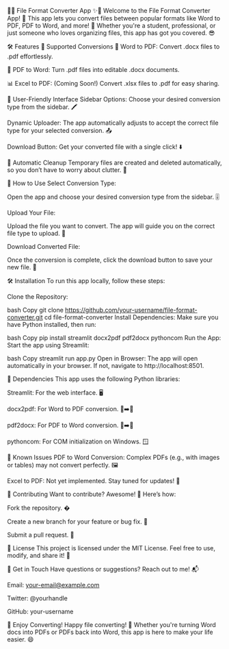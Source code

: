 📄✨ File Format Converter App ✨📄
Welcome to the File Format Converter App! 🎉 This app lets you convert files between popular formats like Word to PDF, PDF to Word, and more! 🚀 Whether you're a student, professional, or just someone who loves organizing files, this app has got you covered. 😎

🛠️ Features
🔄 Supported Conversions
📄 Word to PDF: Convert .docx files to .pdf effortlessly.

📑 PDF to Word: Turn .pdf files into editable .docx documents.

📊 Excel to PDF: (Coming Soon!) Convert .xlsx files to .pdf for easy sharing.

🎨 User-Friendly Interface
Sidebar Options: Choose your desired conversion type from the sidebar. 🖍️

Dynamic Uploader: The app automatically adjusts to accept the correct file type for your selected conversion. 📤

Download Button: Get your converted file with a single click! ⬇️

🧹 Automatic Cleanup
Temporary files are created and deleted automatically, so you don’t have to worry about clutter. 🧽

🚀 How to Use
Select Conversion Type:

Open the app and choose your desired conversion type from the sidebar. 🎚️

Upload Your File:

Upload the file you want to convert. The app will guide you on the correct file type to upload. 📂

Download Converted File:

Once the conversion is complete, click the download button to save your new file. 🎉

🛠️ Installation
To run this app locally, follow these steps:

Clone the Repository:

bash
Copy
git clone https://github.com/your-username/file-format-converter.git
cd file-format-converter
Install Dependencies:
Make sure you have Python installed, then run:

bash
Copy
pip install streamlit docx2pdf pdf2docx pythoncom
Run the App:
Start the app using Streamlit:

bash
Copy
streamlit run app.py
Open in Browser:
The app will open automatically in your browser. If not, navigate to http://localhost:8501.

🧩 Dependencies
This app uses the following Python libraries:

Streamlit: For the web interface. 🖥️

docx2pdf: For Word to PDF conversion. 📄➡️📑

pdf2docx: For PDF to Word conversion. 📑➡️📄

pythoncom: For COM initialization on Windows. 🪟

🐛 Known Issues
PDF to Word Conversion: Complex PDFs (e.g., with images or tables) may not convert perfectly. 🖼️

Excel to PDF: Not yet implemented. Stay tuned for updates! 🚧

🙌 Contributing
Want to contribute? Awesome! 🎉 Here’s how:

Fork the repository. �

Create a new branch for your feature or bug fix. 🌿

Submit a pull request. 🎁

📜 License
This project is licensed under the MIT License. Feel free to use, modify, and share it! 📜

👋 Get in Touch
Have questions or suggestions? Reach out to me! 📬

Email: your-email@example.com

Twitter: @yourhandle

GitHub: your-username

🎉 Enjoy Converting!
Happy file converting! 🎊 Whether you're turning Word docs into PDFs or PDFs back into Word, this app is here to make your life easier. 😄
